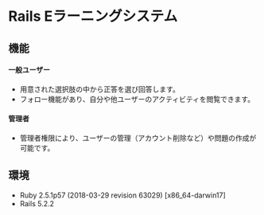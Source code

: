 # Rails Eラーニングシステム
## 機能
#### 一般ユーザー
* 用意された選択肢の中から正答を選び回答します。
* フォロー機能があり、自分や他ユーザーのアクティビティを閲覧できます。
#### 管理者
* 管理者権限により、ユーザーの管理（アカウント削除など）や問題の作成が可能です。
## 環境
* Ruby 2.5.1p57 (2018-03-29 revision 63029) [x86_64-darwin17]
* Rails 5.2.2
